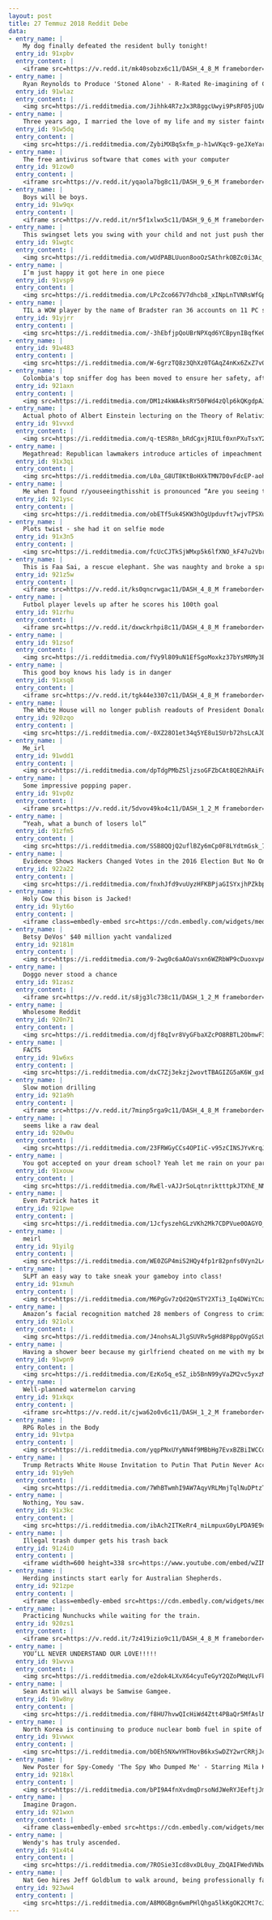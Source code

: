 ```yaml
---
layout: post
title: 27 Temmuz 2018 Reddit Debe
data:
- entry_name: |
    My dog finally defeated the resident bully tonight!
  entry_id: 91xpbv
  entry_content: |
    <iframe src=https://v.redd.it/mk40sobzx6c11/DASH_4_8_M frameborder=0></iframe>
- entry_name: |
    Ryan Reynolds to Produce 'Stoned Alone' - R-Rated Re-imagining of Classic 'Home Alone'
  entry_id: 91wlaz
  entry_content: |
    <img src=https://i.redditmedia.com/Jihhk4R7zJx3R8ggcUwyi9PsRF05jUOARelQOnRUUxQ.jpg?s=78bdf48f380ebce46bb36c1fc88fe720 frameborder=0>
- entry_name: |
    Three years ago, I married the love of my life and my sister fainted
  entry_id: 91w5dq
  entry_content: |
    <img src=https://i.redditmedia.com/ZybiMXBqSxfm_p-h1wVKqc9-geJXeYardpTTWEGN6Rc.jpg?s=edbb5e357833e700f6271c20e87a7c4f frameborder=0>
- entry_name: |
    The free antivirus software that comes with your computer
  entry_id: 91zow0
  entry_content: |
    <iframe src=https://v.redd.it/yqaola7bg8c11/DASH_9_6_M frameborder=0></iframe>
- entry_name: |
    Boys will be boys.
  entry_id: 91w9qx
  entry_content: |
    <iframe src=https://v.redd.it/nr5f1xlwx5c11/DASH_9_6_M frameborder=0></iframe>
- entry_name: |
    This swingset lets you swing with your child and not just push them.
  entry_id: 91wgtc
  entry_content: |
    <img src=https://i.redditmedia.com/wUdPABLUuon8ooOzSAthrkOBZc0i3Ac_6IeGhBHDW0g.jpg?s=1964005252af09f990f4817b79658b94 frameborder=0>
- entry_name: |
    I’m just happy it got here in one piece
  entry_id: 91vsp9
  entry_content: |
    <img src=https://i.redditmedia.com/LPcZco667V7dhcb8_xINpLnTVNRsWfGpSz8gQSxGh-g.jpg?s=31679263ba649893da06652033493e79 frameborder=0>
- entry_name: |
    TIL a WOW player by the name of Bradster ran 36 accounts on 11 PC simultaneously to raid the Alliance capital cities.
  entry_id: 91yjrr
  entry_content: |
    <img src=https://i.redditmedia.com/-3hEbfjpQoUBrNPXqd6YCBpynIBqfKe0iB7ezH5FdRM.jpg?s=0475d637c55383cff86560e0dd92b64c frameborder=0>
- entry_name: |
  entry_id: 91w483
  entry_content: |
    <img src=https://i.redditmedia.com/W-6grzTQ8z3QhXz0TGAqZ4nKx6ZxZ7v0qL6M4QSLJRY.jpg?s=3b296b5605e6ea72d268e5074d8fa3de frameborder=0>
- entry_name: |
    Colombia's top sniffer dog has been moved to ensure her safety, after a drug gang put a price on her head. Sombra (Shadow) found almost 10 tonnes of the gang's cocaine and helped bring about the arrest of 245 suspects
  entry_id: 921axn
  entry_content: |
    <img src=https://i.redditmedia.com/DM1z4kWA4ksRY50FWd4zQlp6kQKgdpAJeq56RrMfI6g.jpg?s=a52a8f912e9f7a587346f939f7000c98 frameborder=0>
- entry_name: |
    Actual photo of Albert Einstein lecturing on the Theory of Relativity, 1922.
  entry_id: 91vvxd
  entry_content: |
    <img src=https://i.redditmedia.com/q-tESR8n_bRdCgxjRIULf0xnPXuTsxY2S1N3G98KEpc.jpg?s=1e17ca55db1cac2066a3be819930ffb6 frameborder=0>
- entry_name: |
    Megathread: Republican lawmakers introduce articles of impeachment against Deputy Attorney General Rod Rosenstein
  entry_id: 91x3qi
  entry_content: |
    <img src=https://i.redditmedia.com/L0a_G8UT8KtBoHXkTMN7D0vFdcEP-aohkIGWR-3o3zI.jpg?s=acc68576f2cc334629723ce41cca4281 frameborder=0>
- entry_name: |
    Me when I found r/youseeingthisshit is pronounced “Are you seeing this shit?”
  entry_id: 921ysc
  entry_content: |
    <img src=https://i.redditmedia.com/obETf5uk4SKW3hOgUpduvft7wjvTPSXuVTnzQuisfsA.jpg?s=fdcfd3db8f584a2a034e9b7f15ff1eed frameborder=0>
- entry_name: |
    Plots twist - she had it on selfie mode
  entry_id: 91x3n5
  entry_content: |
    <img src=https://i.redditmedia.com/fcUcCJTkSjWMxp5k6lfXNO_kF47u2Vbr97qbvGIi9FY.jpg?s=9115d285fa9f9056cd614159016bc68e frameborder=0>
- entry_name: |
    This is Faa Sai, a rescue elephant. She was naughty and broke a sprinkler. Now she is the happiest elephant in the world
  entry_id: 921z5w
  entry_content: |
    <iframe src=https://v.redd.it/ks0qncrwgac11/DASH_4_8_M frameborder=0></iframe>
- entry_name: |
    Futbol player levels up after he scores his 100th goal
  entry_id: 91zrhu
  entry_content: |
    <iframe src=https://v.redd.it/dxwckrhpi8c11/DASH_4_8_M frameborder=0></iframe>
- entry_name: |
  entry_id: 91zsof
  entry_content: |
    <img src=https://i.redditmedia.com/fVy9l809uN1EfSgoMoxkz37bYsMRMy3Bj_h64yK4lXs.jpg?s=b569a863ae7cfe503bb2a11870626700 frameborder=0>
- entry_name: |
    This good boy knows his lady is in danger
  entry_id: 91xsq8
  entry_content: |
    <iframe src=https://v.redd.it/tgk44e3307c11/DASH_4_8_M frameborder=0></iframe>
- entry_name: |
    The White House will no longer publish readouts of President Donald Trump's phone calls with foreign leaders, US media report
  entry_id: 920zqo
  entry_content: |
    <img src=https://i.redditmedia.com/-0XZ28O1et34q5YE8u1SUrb72hsLcAJDoYqDJ3GrQtY.jpg?s=903da36fb0719f1d050e00729dee0a60 frameborder=0>
- entry_name: |
    Me_irl
  entry_id: 91wdd1
  entry_content: |
    <img src=https://i.redditmedia.com/dpTdgPMbZSljzsoGFZbCAt8QE2hRAiFocQEMM-qke0w.jpg?s=481408a319755aa858f69d7056ee3344 frameborder=0>
- entry_name: |
    Some impressive popping paper.
  entry_id: 91vp0z
  entry_content: |
    <iframe src=https://v.redd.it/5dvov49ko4c11/DASH_1_2_M frameborder=0></iframe>
- entry_name: |
    “Yeah, what a bunch of losers lol”
  entry_id: 91zfm5
  entry_content: |
    <img src=https://i.redditmedia.com/SSB8QQjQ2uflBZy6mCp0F8LYdtmGsk_7-9oyvzry6T0.jpg?s=ff1ad916cfaafa03a6b0e795fddd689e frameborder=0>
- entry_name: |
    Evidence Shows Hackers Changed Votes in the 2016 Election But No One Will Admit It
  entry_id: 922a22
  entry_content: |
    <img src=https://i.redditmedia.com/fnxhJfd9vuUyzHFKBPjaGISYxjhPZkbpg-gW4k7isOA.jpg?s=186ed79602a1930e0d69461c5800c0f6 frameborder=0>
- entry_name: |
    Holy Cow this bison is Jacked!
  entry_id: 91yt6o
  entry_content: |
    <iframe class=embedly-embed src=https://cdn.embedly.com/widgets/media.html?src=https%3A%2F%2Fgfycat.com%2Fifr%2FEnergeticThankfulFlyingfish&url=https%3A%2F%2Fgfycat.com%2FEnergeticThankfulFlyingfish&image=https%3A%2F%2Fthumbs.gfycat.com%2FEnergeticThankfulFlyingfish-size_restricted.gif&key=2aa3c4d5f3de4f5b9120b660ad850dc9&type=text%2Fhtml&schema=gfycat width=480 height=480 scrolling=no frameborder=0 allow=autoplay; fullscreen allowfullscreen=true></iframe>
- entry_name: |
    Betsy DeVos' $40 million yacht vandalized
  entry_id: 92181m
  entry_content: |
    <img src=https://i.redditmedia.com/9-2wg0c6aAOaVsxn6WZRbWP9cDuoxvpA_Aa4YY1ZT5s.jpg?s=bed28ffe024573b29aed7c57785c19ae frameborder=0>
- entry_name: |
    Doggo never stood a chance
  entry_id: 91zasz
  entry_content: |
    <iframe src=https://v.redd.it/s8jg3lc738c11/DASH_1_2_M frameborder=0></iframe>
- entry_name: |
    Wholesome Reddit
  entry_id: 920n71
  entry_content: |
    <img src=https://i.redditmedia.com/djf8qIvr8VyGFbaXZcPO8RBTL2ObmwF3Pcez2C_IEH8.jpg?s=22f870ee7442a72dc4c8527027bd9857 frameborder=0>
- entry_name: |
    FACTS
  entry_id: 91w6xs
  entry_content: |
    <img src=https://i.redditmedia.com/dxC7Zj3ekzj2wovtTBAGIZG5aK6W_gxBNy1KuhXrIxI.jpg?s=c7929fa7716439a6fec0b6514cd17271 frameborder=0>
- entry_name: |
    Slow motion drilling
  entry_id: 921a9h
  entry_content: |
    <iframe src=https://v.redd.it/7minp5rga9c11/DASH_4_8_M frameborder=0></iframe>
- entry_name: |
    seems like a raw deal
  entry_id: 920w0u
  entry_content: |
    <img src=https://i.redditmedia.com/23FRWGyCCs4OPIiC-v95zCINSJYvKrqJKfcK-oHb9Uc.jpg?s=ccf65dd78cb63082513329c6aed40711 frameborder=0>
- entry_name: |
    You got accepted on your dream school? Yeah let me rain on your parade
  entry_id: 91xouw
  entry_content: |
    <img src=https://i.redditmedia.com/RwEl-vAJJrSoLqtnriktttpkJTXhE_NNI91qNXU7BMU.jpg?s=a3ec61070ce3578a7800d7052eb5cbaa frameborder=0>
- entry_name: |
    Even Patrick hates it
  entry_id: 921pwe
  entry_content: |
    <img src=https://i.redditmedia.com/1JcfyszehGLzVKh2Mk7CDPVue0OAGYO_xyO6fHsmsa4.jpg?s=5b558d2ab49f3225b5061a213ab7dc0b frameborder=0>
- entry_name: |
    meirl
  entry_id: 91yilg
  entry_content: |
    <img src=https://i.redditmedia.com/WE0ZGP4miS2HQy4fp1r82pnfs0Vyn2L4ir82LPvHljY.jpg?s=13d14289459f5df57aeb4d8ae1b97ab2 frameborder=0>
- entry_name: |
    SLPT an easy way to take sneak your gameboy into class!
  entry_id: 91xmuh
  entry_content: |
    <img src=https://i.redditmedia.com/M6PgGv7zQd2QmSTY2XTi3_Iq4DWiYCnzIBcewBcsGUM.jpg?s=57b956fbaffca3c69ad7ec9b87676848 frameborder=0>
- entry_name: |
    Amazon’s facial recognition matched 28 members of Congress to criminal mugshots
  entry_id: 921olx
  entry_content: |
    <img src=https://i.redditmedia.com/J4nohsALJlgSUVRv5gHd8P8ppOVgGSzU0FPcuEsQb0s.jpg?s=4f8c047a63366f600c0a385e1ac0c724 frameborder=0>
- entry_name: |
    Having a shower beer because my girlfriend cheated on me with my best friend. For every 10 upvotes I’ll drink another beer.
  entry_id: 91wpn9
  entry_content: |
    <img src=https://i.redditmedia.com/EzKo5q_eSZ_ib5BnN99yVaZM2vc5yxzMM2DlUtLE-Og.jpg?s=a0fff82083a6caeb02e051b0f77637a5 frameborder=0>
- entry_name: |
    Well-planned watermelon carving
  entry_id: 91xkqx
  entry_content: |
    <iframe src=https://v.redd.it/cjwa62o0v6c11/DASH_1_2_M frameborder=0></iframe>
- entry_name: |
    RPG Roles in the Body
  entry_id: 91vtpa
  entry_content: |
    <img src=https://i.redditmedia.com/yqpPNxUYyNN4f9MBbHg7EvxBZBiIWCCqBP6cCM3PYxQ.jpg?s=72ffbd80278243550dcf7debca296fe0 frameborder=0>
- entry_name: |
    Trump Retracts White House Invitation to Putin That Putin Never Accepted
  entry_id: 91y9eh
  entry_content: |
    <img src=https://i.redditmedia.com/7WhBTwmhI9AW7AqyVRLMmjTqlNuDPtzTKLBsu9UH0pI.jpg?s=0d87fad00e6d8c8b08c018b5af12ae46 frameborder=0>
- entry_name: |
    Nothing, You saw.
  entry_id: 91x3kc
  entry_content: |
    <img src=https://i.redditmedia.com/ibAch2ITKeRr4_miLmpuxG0yLPDA9E9cfSg6ca6CQE4.jpg?s=d73d23d34d837bd4835ea73e779f6b46 frameborder=0>
- entry_name: |
    Illegal trash dumper gets his trash back
  entry_id: 91z4i0
  entry_content: |
    <iframe width=600 height=338 src=https://www.youtube.com/embed/wZINq0Vc4xg?feature=oembed&enablejsapi=1 frameborder=0 allow=autoplay; encrypted-media allowfullscreen></iframe>
- entry_name: |
    Herding instincts start early for Australian Shepherds.
  entry_id: 921zpe
  entry_content: |
    <iframe class=embedly-embed src=https://cdn.embedly.com/widgets/media.html?src=https%3A%2F%2Fgfycat.com%2Fifr%2FIllFlashyIcefish&url=https%3A%2F%2Fgfycat.com%2FIllFlashyIcefish&image=https%3A%2F%2Fthumbs.gfycat.com%2FIllFlashyIcefish-size_restricted.gif&key=522baf40bd3911e08d854040d3dc5c07&type=text%2Fhtml&schema=gfycat width=600 height=600 scrolling=no frameborder=0 allow=autoplay; fullscreen allowfullscreen=true></iframe>
- entry_name: |
    Practicing Nunchucks while waiting for the train.
  entry_id: 920zs1
  entry_content: |
    <iframe src=https://v.redd.it/7z419izio9c11/DASH_4_8_M frameborder=0></iframe>
- entry_name: |
    YOU’LL NEVER UNDERSTAND OUR LOVE!!!!!
  entry_id: 91wvva
  entry_content: |
    <img src=https://i.redditmedia.com/e2dok4LXvX64cyuTeGyY2QZoPWqULvFkWtNhtPSya1k.jpg?s=7d9a0dd6b0f9c1da567ed66b76af63a4 frameborder=0>
- entry_name: |
    Sean Astin will always be Samwise Gamgee.
  entry_id: 91w8ny
  entry_content: |
    <img src=https://i.redditmedia.com/f8HU7hvwQIcHiWd4Ztt4PBaQr5MfAslNgvjt7D-vCi0.jpg?s=4dc6a9d3d9d3c6f0536ace65d3b3321f frameborder=0>
- entry_name: |
    North Korea is continuing to produce nuclear bomb fuel in spite of its pledge to denuclearise: Pompeo
  entry_id: 91vwwx
  entry_content: |
    <img src=https://i.redditmedia.com/bOEh5NXwYHTHovB6kxSwDZY2wrCRRjJcYVkcg_qX_Iw.jpg?s=013169407ddb127cc291aa30d7cdd136 frameborder=0>
- entry_name: |
    New Poster for Spy-Comedy 'The Spy Who Dumped Me' - Starring Mila Kunis & Kate McKinnon
  entry_id: 9218xl
  entry_content: |
    <img src=https://i.redditmedia.com/bPI9A4fnXvdmqDrsoNdJWeRYJEeftjJmLgZEbUq_R-Q.jpg?s=f28c1d900859976c7d81df112417ff23 frameborder=0>
- entry_name: |
    Imagine Dragon.
  entry_id: 921wxn
  entry_content: |
    <iframe class=embedly-embed src=https://cdn.embedly.com/widgets/media.html?src=https%3A%2F%2Fgfycat.com%2Fifr%2FIllfatedKlutzyCrocodileskink&url=https%3A%2F%2Fgfycat.com%2FIllfatedKlutzyCrocodileskink&image=https%3A%2F%2Fthumbs.gfycat.com%2FIllfatedKlutzyCrocodileskink-size_restricted.gif&key=522baf40bd3911e08d854040d3dc5c07&type=text%2Fhtml&schema=gfycat width=600 height=600 scrolling=no frameborder=0 allow=autoplay; fullscreen allowfullscreen=true></iframe>
- entry_name: |
    Wendy's has truly ascended.
  entry_id: 91x4t4
  entry_content: |
    <img src=https://i.redditmedia.com/7ROSie3Icd8vxDL0uy_ZbQAIFWedVNbw44qio8C_4mw.jpg?s=5e32e0f5425d16de7287d2d21b783674 frameborder=0>
- entry_name: |
    Nat Geo hires Jeff Goldblum to walk around, being professionally fascinated by things
  entry_id: 923ww4
  entry_content: |
    <img src=https://i.redditmedia.com/A8M0GBgn6wmPHlQhga5lkKgOK2CMt7cJfInuPgd_SkM.jpg?s=3f82cf2aa3e54c1e67b0cdefe0b07393 frameborder=0>
---
```

